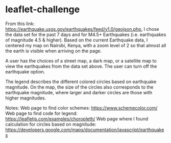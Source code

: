 # leaflet-challenge

From this link: https://earthquake.usgs.gov/earthquakes/feed/v1.0/geojson.php, I chose the data set for the past 7 days and for M4.5+ Earthquakes (i.e. earthquakes of magnitude 4.5 & higher). Based on the current Earthquake data, I centered my map on Nairobi, Kenya, with a zoom level of 2 so that almost all the earth is visible when arriving on the page.

A user has the choices of a street map, a dark map, or a satellite map to view the earthquakes from the data set above. The user can turn off the earthquake option.

The legend describes the different colored circles based on earthquake magnitude. On the map, the size of the circles also corresponds to the earthquake magnitude, where larger and darker circles are those with higher magnitudes.

Notes: Web page to find color schemes: https://www.schemecolor.com/
       Web page to find code for legend: https://leafletjs.com/examples/choropleth/
       Web page where I found calculation for circles based on magnitude:
            https://developers.google.com/maps/documentation/javascript/earthquakes
